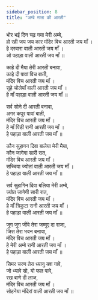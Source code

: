 ```yaml
---
sidebar_position: 8
title: "अम्बे माता की आरती"
---
```


भोर भई दिन चढ़ गया मेरी अम्बे, <br/>
हो रही जय जय कार मंदिर विच आरती जय माँ ।<br/>
हे दरबारा वाली आरती जय माँ ।<br/>
ओ पहाड़ा वाली आरती जय माँ ॥

काहे दी मैया तेरी आरती बनावा,<br/>
काहे दी पावां विच बाती,<br/>
मंदिर विच आरती जय माँ ।<br/>
सुहे चोलेयाँ वाली आरती जय माँ ।<br/>
हे माँ पहाड़ा वाली आरती जय माँ ॥

सर्व सोने दी आरती बनावा,<br/>
अगर कपूर पावां बाती,<br/>
मंदिर विच आरती जय माँ ।<br/>
हे माँ पिंडी रानी आरती जय माँ ।<br/>
हे पहाड़ा वाली आरती जय माँ ॥

कौन सुहागन दिवा बालेया मेरी मैया,<br/>
कौन जागेगा सारी रात,<br/>
मंदिर विच आरती जय माँ ।<br/>
सच्चिया ज्योतां वाली आरती जय माँ ।<br/>
हे पहाड़ा वाली आरती जय माँ ॥

सर्व सुहागिन दिवा बलिया मेरी अम्बे,<br/>
ज्योत जागेगी सारी रात,<br/>
मंदिर विच आरती जय माँ ।<br/>
हे माँ त्रिकुटा रानी आरती जय माँ ।<br/>
हे पहाड़ा वाली आरती जय माँ ॥

जुग जुग जीवे तेरा जम्मुए दा राजा,<br/>
जिस तेरा भवन बनाया,<br/>
मंदिर विच आरती जय माँ ।<br/>
हे मेरी अम्बे रानी आरती जय माँ ।<br/>
हे पहाड़ा वाली आरती जय माँ ॥

सिमर चरण तेरा ध्यानु यश गावे,<br/>
जो ध्यावे सो, यो फल पावे,<br/>
रख बाणे दी लाज,<br/>
मंदिर विच आरती जय माँ ।<br/>
सोहनेया मंदिरां वाली आरती जय माँ ॥
